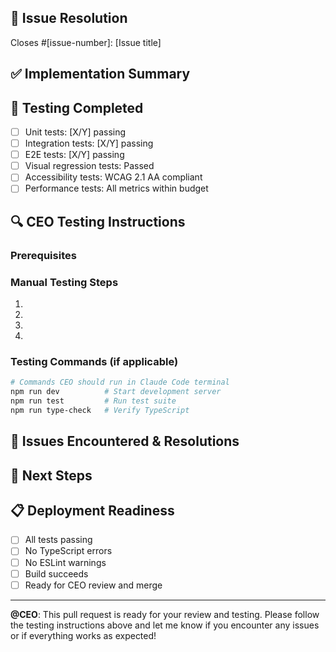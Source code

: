 ## 🎯 Issue Resolution
Closes #[issue-number]: [Issue title]

## ✅ Implementation Summary
<!-- Detailed explanation of what was built and how -->

## 🧪 Testing Completed
- [ ] Unit tests: [X/Y] passing
- [ ] Integration tests: [X/Y] passing  
- [ ] E2E tests: [X/Y] passing
- [ ] Visual regression tests: Passed
- [ ] Accessibility tests: WCAG 2.1 AA compliant
- [ ] Performance tests: All metrics within budget

## 🔍 CEO Testing Instructions

### Prerequisites
<!-- If Claude Code terminal access needed, clear instructions provided -->

### Manual Testing Steps
1. <!-- Step-by-step instructions for CEO to verify functionality -->
2. <!-- Specific user scenarios to test -->
3. <!-- Expected outcomes for each test -->
4. <!-- How to identify success vs failure -->

### Testing Commands (if applicable)
```bash
# Commands CEO should run in Claude Code terminal
npm run dev          # Start development server
npm run test         # Run test suite  
npm run type-check   # Verify TypeScript
```

## 🚨 Issues Encountered & Resolutions
<!-- Any problems during implementation and how they were solved -->

## 🚀 Next Steps
<!-- What should be worked on next, dependencies, or follow-up items -->

## 📋 Deployment Readiness
- [ ] All tests passing
- [ ] No TypeScript errors
- [ ] No ESLint warnings
- [ ] Build succeeds
- [ ] Ready for CEO review and merge

---

**@CEO**: This pull request is ready for your review and testing. Please follow the testing instructions above and let me know if you encounter any issues or if everything works as expected!